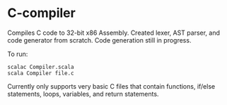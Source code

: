 # C-compiler
Compiles C code to 32-bit x86 Assembly.
Created lexer, AST parser, and code generator from scratch. Code generation still in progress.

To run:

    scalac Compiler.scala
    scala Compiler file.c

Currently only supports very basic C files that contain functions, if/else 
statements, loops, variables, and return statements. 

